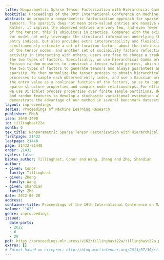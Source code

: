 ```yaml
---
title: Nonparametric Sparse Tensor Factorization with Hierarchical Gamma Processes
booktitle: Proceedings of the 39th International Conference on Machine Learning
abstract: We propose a nonparametric factorization approach for sparsely observed
  tensors. The sparsity does not mean zero-valued entries are massive or dominated.
  Rather, it implies the observed entries are very few, and even fewer with the growth
  of the tensor; this is ubiquitous in practice. Compared with the existent works,
  our model not only leverages the structural information underlying the observed
  entry indices, but also provides extra interpretability and flexibility {—} it can
  simultaneously estimate a set of location factors about the intrinsic properties
  of the tensor nodes, and another set of sociability factors reflecting their extrovert
  activity in interacting with others; users are free to choose a trade-off between
  the two types of factors. Specifically, we use hierarchical Gamma processes and
  Poisson random measures to construct a tensor-valued process, which can freely sample
  the two types of factors to generate tensors and always guarantees an asymptotic
  sparsity. We then normalize the tensor process to obtain hierarchical Dirichlet
  processes to sample each observed entry index, and use a Gaussian process to sample
  the entry value as a nonlinear function of the factors, so as to capture both the
  sparse structure properties and complex node relationships. For efficient inference,
  we use Dirichlet process properties over finite sample partitions, density transformations,
  and random features to develop a stochastic variational estimation algorithm. We
  demonstrate the advantage of our method in several benchmark datasets.
layout: inproceedings
series: Proceedings of Machine Learning Research
publisher: PMLR
issn: 2640-3498
id: tillinghast22a
month: 0
tex_title: Nonparametric Sparse Tensor Factorization with Hierarchical Gamma Processes
firstpage: 21432
lastpage: 21448
page: 21432-21448
order: 21432
cycles: false
bibtex_author: Tillinghast, Conor and Wang, Zheng and Zhe, Shandian
author:
- given: Conor
  family: Tillinghast
- given: Zheng
  family: Wang
- given: Shandian
  family: Zhe
date: 2022-06-28
address:
container-title: Proceedings of the 39th International Conference on Machine Learning
volume: '162'
genre: inproceedings
issued:
  date-parts:
  - 2022
  - 6
  - 28
pdf: https://proceedings.mlr.press/v162/tillinghast22a/tillinghast22a.pdf
extras: []
# Format based on citeproc: http://blog.martinfenner.org/2013/07/30/citeproc-yaml-for-bibliographies/
---
```


